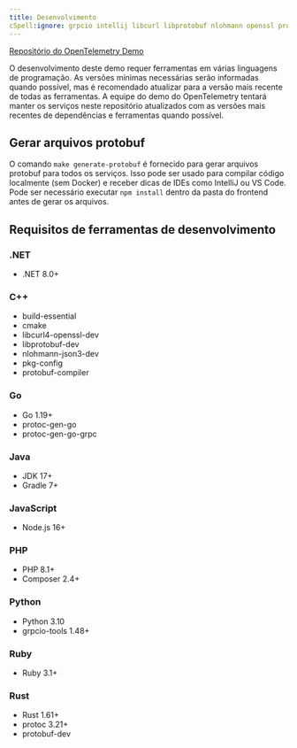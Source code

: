 ```yaml
---
title: Desenvolvimento
cSpell:ignore: grpcio intellij libcurl libprotobuf nlohmann openssl protoc
---
```


[Repositório do OpenTelemetry Demo](https://github.com/open-telemetry/opentelemetry-demo)

O desenvolvimento deste demo requer ferramentas em várias linguagens de
programação. As versões mínimas necessárias serão informadas quando possível,
mas é recomendado atualizar para a versão mais recente de todas as ferramentas.
A equipe do demo do OpenTelemetry tentará manter os serviços neste repositório
atualizados com as versões mais recentes de dependências e ferramentas quando
possível.

## Gerar arquivos protobuf

O comando `make generate-protobuf` é fornecido para gerar arquivos protobuf para
todos os serviços. Isso pode ser usado para compilar código localmente (sem
Docker) e receber dicas de IDEs como IntelliJ ou VS Code. Pode ser necessário
executar `npm install` dentro da pasta do frontend antes de gerar os arquivos.

## Requisitos de ferramentas de desenvolvimento

### .NET

- .NET 8.0+

### C++

- build-essential
- cmake
- libcurl4-openssl-dev
- libprotobuf-dev
- nlohmann-json3-dev
- pkg-config
- protobuf-compiler

### Go

- Go 1.19+
- protoc-gen-go
- protoc-gen-go-grpc

### Java

- JDK 17+
- Gradle 7+

### JavaScript

- Node.js 16+

### PHP

- PHP 8.1+
- Composer 2.4+

### Python

- Python 3.10
- grpcio-tools 1.48+

### Ruby

- Ruby 3.1+

### Rust

- Rust 1.61+
- protoc 3.21+
- protobuf-dev
